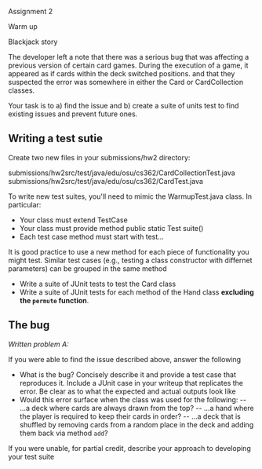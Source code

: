 Assignment 2

Warm up


Blackjack story

The developer left a note that there was a serious bug that was
affecting a previous version of certain card games. During the
execution of a game, it appeared as if cards within the deck switched
positions. and that they suspected the error was somewhere in either
the Card or CardCollection classes.

Your task is to a) find the issue and b) create a suite of units test
to find existing issues and prevent future ones.

## Writing a test sutie

Create two new files in your submissions/hw2 directory:

submissions/hw2src/test/java/edu/osu/cs362/CardCollectionTest.java 
submissions/hw2src/test/java/edu/osu/cs362/CardTest.java 

To write new test suites, you'll need to mimic the WarmupTest.java
class. In particular: 

 - Your class must extend TestCase
 - Your class must provide method public static Test suite() 
 - Each test case method must start with test...

It is good practice to use a new method for each piece of
functionality you might test.  Similar test cases (e.g., testing a
class constructor with differnet parameters) can be grouped in the
same method

- Write a suite of JUnit tests to test the Card class
- Write a suite of JUnit tests for each method of the Hand class **excluding the `permute` function**. 

## The bug

*Written problem A:*

If you were able to find the issue described above, answer the following

  - What is the bug? Concisely describe it and provide a test case that reproduces it. Include a JUnit case in your writeup that replicates the error.  Be clear as to what the expected and actual outputs look like 
  - Would this error surface when the class was used for the following:
  -- ...a deck where cards are always drawn from the top?
  -- ...a hand where the player is required to keep their cards in order?
  -- ...a deck that is shuffled by removing cards from a random place in the deck and adding them back via method `add`?

If you were unable, for partial credit, describe your approach to developing your test suite

